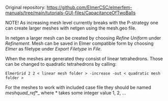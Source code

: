 Original repository: https://github.com/ElmerCSC/elmerfem-manuals/tree/main/tutorials-GUI-files/CapacitanceOfTwoBalls

NOTE! As increasing mesh level currently breaks with the P-strategy
one can create larger meshes with netgen using the mesh.geo file.

In netgen a larger mesh can be created by choosing _Refine Uniform_ under
_Refinement_. Mesh can be saved in Elmer compatible form by choosing
_Elmer_ as filetype under _Export Filetype_ in _File_.

When the meshes are generated they consist of linear tetrahedrons. Those can
be changed to quadratic tetrahedrons by calling:
```
ElmerGrid 2 2 < linear mesh folder > -increase -out < quadratic mesh folder >
```

For the meshes to work with included case file they should be named _meshquad_ref_*_ where * takes some integer value 1, 2, ...